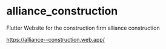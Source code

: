 # alliance_construction

Flutter Website for the construction firm alliance construction

https://alliance--construction.web.app/
